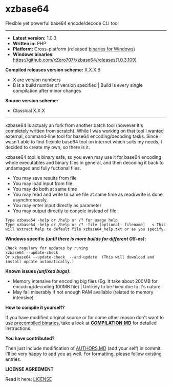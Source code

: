 # xzbase64
Flexible yet powerful base64 encode/decode CLI tool

----------

* **Latest version:** 1.0.3
* **Written in:** PHP
* **Platform:** Cross-platform (released [binaries for Windows](https://github.com/xZero707/xzbase64/releases))
* **Windows binaries:** https://github.com/xZero707/xzbase64/releases(1.0.3.109)

**Compiled releases version scheme:**
X.X.X.B
+ X are version numbers
+ B is a build number of version specified | Build is every single compilation after minor changes

**Source version scheme:**
+ Classical X.X.X

----------
xzbase64 is actualy an fork from another batch tool (however it's completely written from scratch).
While I was working on that tool I wanted external, command-line tool for base64 encoding/decoding tasks. 
Since I wasn't able to find flexible base64 tool on internet which suits my needs, I decided to create my own, so there is it.
 
xzbase64 tool is binary safe, so you even may use it for base64 encoding whole executables and binary files in general, and then decoding it back to 
undamaged and fully fuctional files. 
+ You may save results from file
+ You may load input from file
+ You may do both at same time
+ You may read and write to same file at same time as read/write is done asynchronously.
+ You may enter input directly as parameter
+ You may output directly to console instead of file.
 
```
Type xzbase64 -help or /help or /? for usage help
Type xzbase64 -help or /help or /? -file [optional: filename]   < This will extract help to default file xzbase64_help.txt or as you specify.
```

**Windows specific *(until there is more builds for different OS-es)*:**
```
Check regulary for updates by runing 
xzbase64 --update-check 
Or xzbase64 --update-check  --and-update  (This will download and install update automatically.)
 ```

 
**Known issues *(unfixed bugs)*:**
+ Memory intensive for encoding big files (Eg. It take about 200MB for encoding/decoding 100MB file) | Unlikely to be fixed due to it's nature
+ May fail miserably if not enough RAM available (related to memory intensive)


**How to compile it yourself?**

If you have modified original source or for some other reason don't want to use [precompiled binaries](https://github.com/xZero707/Bamcompile/releases), take a look at **[COMPILATION.MD](https://github.com/xZero707/xzbase64/blob/master/COMPILATION.MD)** for detailed instructions.


**You have contributed?**

Then just include modification of [AUTHORS.MD](https://github.com/xZero707/xzbase64/blob/master/AUTHORS.MD) (add your self) in commit. I'll be very happy to add you as well.
For formatting, please follow existing entries.




**LICENSE AGREEMENT**

Read it here: [LICENSE](https://github.com/xZero707/xzbase64/blob/master/LICENSE)
